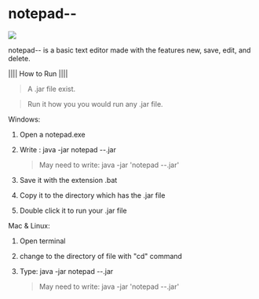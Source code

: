 # notepad-- 

<a href="https://www.codacy.com/app/maximillianaza/notepad--?utm_source=github.com&amp;utm_medium=referral&amp;utm_content=2Clutch/notepad--&amp;utm_campaign=Badge_Grade"><img src="https://api.codacy.com/project/badge/Grade/50845e3260c74a47ab5cb427aaaf10ae"/></a>

notepad-- is a basic text editor made with the features new, save, edit, and delete.

|||| How to Run ||||

> A .jar file exist.

> Run it how you you would run any .jar file.




Windows:


1. Open a notepad.exe

2. Write : java -jar notepad --.jar
	>May need to write: java -jar 'notepad --.jar'

3. Save it with the extension .bat

4. Copy it to the directory which has the .jar file

5. Double click it to run your .jar file




Mac & Linux:


1. Open terminal

2. change to the directory of file with "cd" command

3. Type: java -jar notepad --.jar
	>May need to write: java -jar 'notepad --.jar'

